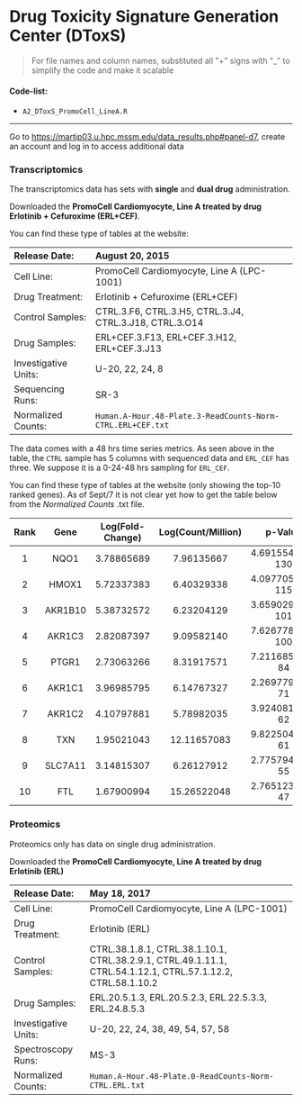 # Drug Toxicity Signature Generation Center (DToxS)

> For file names and column names, substituted all "+" signs with "_" to simplify the code and make it scalable 

#### Code-list:
 * `A2_DToxS_PromoCell_LineA.R`
*************

Go to <https://martip03.u.hpc.mssm.edu/data_results.php#panel-d7>, create an account and log in to access additional data

### Transcriptomics

The transcriptomics data has sets with **single** and **dual drug** administration. 

Downloaded the **PromoCell Cardiomyocyte, Line A treated by drug Erlotinib + Cefuroxime (ERL+CEF)**.

You can find these type of tables at the website:

| Release Date: 		|			August 20, 2015 |
|:-------------------|:---------------------|
| Cell Line: 			|			PromoCell Cardiomyocyte, Line A (LPC-1001)  |
| Drug Treatment: 		|			Erlotinib + Cefuroxime (ERL+CEF) |
| Control Samples: 		|			CTRL.3.F6, CTRL.3.H5, CTRL.3.J4, CTRL.3.J18, CTRL.3.O14 |
| Drug Samples: 		|			ERL+CEF.3.F13, ERL+CEF.3.H12, ERL+CEF.3.J13 |
| Investigative Units: 	|			U-20, 22, 24, 8 |
| Sequencing Runs: 		|			SR-3 |
| Normalized Counts: 	|			`Human.A-Hour.48-Plate.3-ReadCounts-Norm-CTRL.ERL+CEF.txt ` |


The data comes with a 48 hrs time series metrics. As seen above in the table, the `CTRL` sample has 5 columns with sequenced data and `ERL_CEF` has three. We suppose it is a 0-24-48 hrs sampling for `ERL_CEF`.

You can find these type of tables at the website (only showing the top-10 ranked genes). As of Sept/7 it is not clear yet how to get the table below from the *Normalized Counts* .txt file. 

| Rank 	| 	Gene | 	Log(Fold-Change) | 	Log(Count/Million) 	| p-Value |
|:-----:|:-----:|:-----:|:-----:|:-----:|
| 1 	| NQO1 | 	3.78865689 | 	7.96135667 	|	4.69155470e-130 |
| 2 	| HMOX1 | 	5.72337383 | 	6.40329338 	|	4.09770591e-115 |
| 3 	| AKR1B10 | 	5.38732572 | 	6.23204129 	|	3.65902946e-101 |
| 4 	| AKR1C3 | 	2.82087397 | 	9.09582140 	|	7.62677856e-100 |
| 5 	| PTGR1|  	2.73063266|  	8.31917571 |		7.21168542e-84 |
| 6 	| AKR1C1|  	3.96985795|  	6.14767327 |		2.26977919e-71 |
| 7 	| AKR1C2|  	4.10797881|  	5.78982035 |		3.92408193e-62 |
| 8 	| TXN | 	1.95021043 | 	12.11657083 |		9.82250488e-61 |
| 9 	| SLC7A11|  	3.14815307|  	6.26127912 |		2.77579467e-55 |
| 10 	| FTL 	| 1.67900994 	| 15.26522048 	|	2.76512369e-47  |



### Proteomics  

Proteomics only has data on single drug administration.

Downloaded the **PromoCell Cardiomyocyte, Line A treated by drug Erlotinib (ERL)**



| Release Date: |  	May 18, 2017 |
|:-------------------|:---------------------|
| Cell Line: |  	PromoCell Cardiomyocyte, Line A (LPC-1001) |
| Drug Treatment: |  	Erlotinib (ERL) |
| Control Samples: |  	CTRL.38.1.8.1, CTRL.38.1.10.1, CTRL.38.2.9.1, CTRL.49.1.11.1, CTRL.54.1.12.1, CTRL.57.1.12.2, CTRL.58.1.10.2 |
| Drug Samples: |  	ERL.20.5.1.3, ERL.20.5.2.3, ERL.22.5.3.3, ERL.24.8.5.3 |
| Investigative Units: |  	U-20, 22, 24, 38, 49, 54, 57, 58 |
| Spectroscopy Runs: |  	MS-3 |
| Normalized Counts: |  	`Human.A-Hour.48-Plate.0-ReadCounts-Norm-CTRL.ERL.txt`  |
